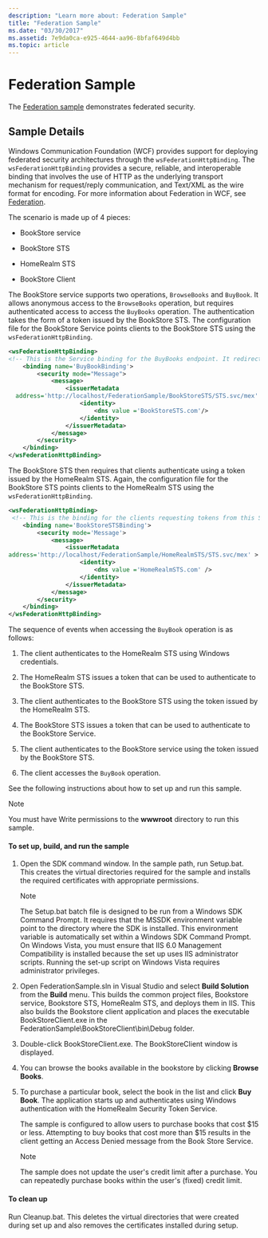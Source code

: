 ```yaml
---
description: "Learn more about: Federation Sample"
title: "Federation Sample"
ms.date: "03/30/2017"
ms.assetid: 7e9da0ca-e925-4644-aa96-8bfaf649d4bb
ms.topic: article
---
```

# Federation Sample

The [Federation sample](https://github.com/dotnet/samples/tree/main/framework/wcf/Scenario/Federation) demonstrates federated security.

## Sample Details

Windows Communication Foundation (WCF) provides support for deploying federated security architectures through the `wsFederationHttpBinding`. The `wsFederationHttpBinding` provides a secure, reliable, and interoperable binding that involves the use of HTTP as the underlying transport mechanism for request/reply communication, and Text/XML as the wire format for encoding. For more information about Federation in WCF, see [Federation](../feature-details/federation.md).

The scenario is made up of 4 pieces:

- BookStore service

- BookStore STS

- HomeRealm STS

- BookStore Client

The BookStore service supports two operations, `BrowseBooks` and `BuyBook`. It allows anonymous access to the `BrowseBooks` operation, but requires authenticated access to access the `BuyBooks` operation. The authentication takes the form of a token issued by the BookStore STS. The configuration file for the BookStore Service points clients to the BookStore STS using the `wsFederationHttpBinding`.

```xml
<wsFederationHttpBinding>
<!-- This is the Service binding for the BuyBooks endpoint. It redirects clients to the BookStore STS -->
    <binding name='BuyBookBinding'>
        <security mode="Message">
            <message>
                <issuerMetadata
  address='http://localhost/FederationSample/BookStoreSTS/STS.svc/mex' >
                    <identity>
                        <dns value ='BookStoreSTS.com'/>
                    </identity>
                </issuerMetadata>
            </message>
        </security>
    </binding>
</wsFederationHttpBinding>
```

The BookStore STS then requires that clients authenticate using a token issued by the HomeRealm STS. Again, the configuration file for the BookStore STS points clients to the HomeRealm STS using the `wsFederationHttpBinding`.

```xml
<wsFederationHttpBinding>
 <!-- This is the binding for the clients requesting tokens from this STS. It redirects clients to the HomeRealm STS -->
    <binding name='BookStoreSTSBinding'>
        <security mode='Message'>
            <message>
                <issuerMetadata
address='http://localhost/FederationSample/HomeRealmSTS/STS.svc/mex' >
                    <identity>
                        <dns value ='HomeRealmSTS.com' />
                    </identity>
                </issuerMetadata>
            </message>
        </security>
    </binding>
</wsFederationHttpBinding>
```

The sequence of events when accessing the `BuyBook` operation is as follows:

1. The client authenticates to the HomeRealm STS using Windows credentials.

2. The HomeRealm STS issues a token that can be used to authenticate to the BookStore STS.

3. The client authenticates to the BookStore STS using the token issued by the HomeRealm STS.

4. The BookStore STS issues a token that can be used to authenticate to the BookStore Service.

5. The client authenticates to the BookStore service using the token issued by the BookStore STS.

6. The client accesses the `BuyBook` operation.

See the following instructions about how to set up and run this sample.

> [!NOTE]
> You must have Write permissions to the **wwwroot** directory to run this sample.

#### To set up, build, and run the sample

1. Open the SDK command window. In the sample path, run Setup.bat. This creates the virtual directories required for the sample and installs the required certificates with appropriate permissions.

    > [!NOTE]
    > The Setup.bat batch file is designed to be run from a Windows SDK Command Prompt. It requires that the MSSDK environment variable point to the directory where the SDK is installed. This environment variable is automatically set within a Windows SDK Command Prompt. On Windows Vista, you must ensure that IIS 6.0 Management Compatibility is installed because the set up uses IIS administrator scripts. Running the set-up script on Windows Vista requires administrator privileges.

2. Open FederationSample.sln in Visual Studio and select **Build Solution** from the **Build** menu. This builds the common project files, Bookstore service, Bookstore STS, HomeRealm STS, and deploys them in IIS. This also builds the Bookstore client application and places the executable BookStoreClient.exe in the FederationSample\BookStoreClient\bin\Debug folder.

3. Double-click BookStoreClient.exe. The BookStoreClient window is displayed.

4. You can browse the books available in the bookstore by clicking **Browse Books**.

5. To purchase a particular book, select the book in the list and click **Buy Book**. The application starts up and authenticates using Windows authentication with the HomeRealm Security Token Service.

     The sample is configured to allow users to purchase books that cost $15 or less. Attempting to buy books that cost more than $15 results in the client getting an Access Denied message from the Book Store Service.

    > [!NOTE]
    > The sample does not update the user's credit limit after a purchase. You can repeatedly purchase books within the user's (fixed) credit limit.

#### To clean up

Run Cleanup.bat. This deletes the virtual directories that were created during set up and also removes the certificates installed during setup.
